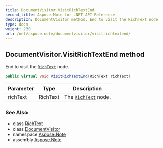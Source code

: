 ```yaml
---
title: DocumentVisitor.VisitRichTextEnd
second_title: Aspose.Note for .NET API Reference
description: DocumentVisitor method. End to visit the RichText node
type: docs
weight: 230
url: /net/aspose.note/documentvisitor/visitrichtextend/
---
```

## DocumentVisitor.VisitRichTextEnd method

End to visit the [`RichText`](../../richtext/) node.

```csharp
public virtual void VisitRichTextEnd(RichText richText)
```

| Parameter | Type | Description |
| --- | --- | --- |
| richText | RichText | The [`RichText`](../../richtext/) node. |

### See Also

* class [RichText](../../richtext/)
* class [DocumentVisitor](../)
* namespace [Aspose.Note](../../documentvisitor/)
* assembly [Aspose.Note](../../../)


